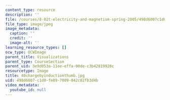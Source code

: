 ```yaml
---
content_type: resource
description: ''
file: /courses/8-02t-electricity-and-magnetism-spring-2005/498d6007c1d0fe097009842c82fb3d4b_40chargebyinductionthumb.jpg
file_type: image/jpeg
image_metadata:
  caption: ''
  credit: ''
  image-alt: ''
learning_resource_types: []
ocw_type: OCWImage
parent_title: Visualizations
parent_type: CourseSection
parent_uid: 3e9d053a-11ee-effa-00de-c3b42819928c
resourcetype: Image
title: 40chargebyinductionthumb.jpg
uid: 498d6007-c1d0-fe09-7009-842c82fb3d4b
video_metadata:
  youtube_id: null
---
```

